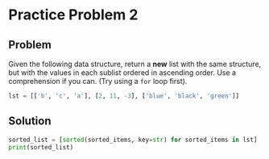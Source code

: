 # Practice Problem 2
## Problem
Given the following data structure, return a **new** list with the same structure, but with the values in each sublist ordered in ascending order. Use a comprehension if you can. (Try using a `for` loop first).

```python
lst = [['b', 'c', 'a'], [2, 11, -3], ['blue', 'black', 'green']]
```

## Solution
```python
sorted_list = [sorted(sorted_items, key=str) for sorted_items in lst]
print(sorted_list)
```